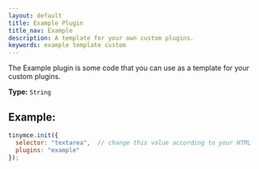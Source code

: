```yaml
---
layout: default
title: Example Plugin
title_nav: Example
description: A template for your own custom plugins.
keywords: example template custom
---
```


The Example plugin is some code that you can use as a template for your custom plugins.

**Type:** `String`

## Example:

```js
tinymce.init({
  selector: "textarea",  // change this value according to your HTML
  plugins: "example"
});
```
